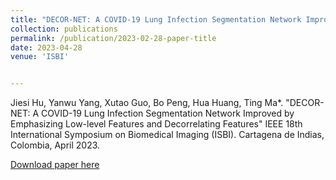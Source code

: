 ```yaml
---
title: "DECOR-NET: A COVID-19 Lung Infection Segmentation Network Improved by Emphasizing Low-level Features and Decorrelating Features"
collection: publications
permalink: /publication/2023-02-28-paper-title
date: 2023-04-28
venue: 'ISBI'


---
```

Jiesi Hu, Yanwu Yang, Xutao Guo, Bo Peng, Hua Huang, Ting Ma*. "DECOR-NET: A COVID-19 Lung Infection Segmentation Network Improved by Emphasizing Low-level Features and Decorrelating Features" IEEE 18th International Symposium on Biomedical Imaging (ISBI). Cartagena de Indias, Colombia, April 2023.

[Download paper here](http://nit-hit.github.io/files/paper1.pdf)
